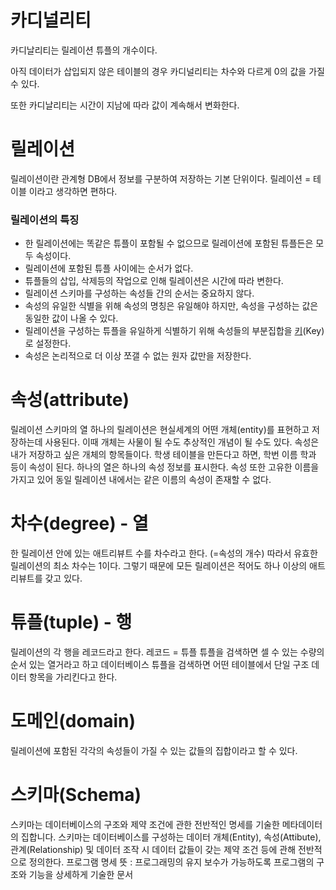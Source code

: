 # 카디널리티
카디날리티는 릴레이션 튜플의 개수이다.

아직 데이터가 삽입되지 않은 테이블의 경우 카디널리티는 차수와 다르게 0의 값을 가질 수 있다.

또한 카디날리티는 시간이 지남에 따라 값이 계속해서 변화한다.


# 릴레이션
릴레이션이란 관계형 DB에서 정보를 구분하여 저장하는 기본 단위이다. 
릴레이션 = 테이블 이라고 생각하면 편하다. 
### 릴레이션의 특징
 - 한 릴레이션에는 똑같은 튜플이 포함될 수 없으므로 릴레이션에 포함된 튜플든은 모두 속성이다. 
 -  릴레이션에 포함된 튜플 사이에는 순서가 없다.
-   튜플들의 삽입, 삭제등의 작업으로 인해 릴레이션은 시간에 따라 변한다.
-   릴레이션 스키마를 구성하는 속성들 간의 순서는 중요하지 않다.
-   속성의 유일한 식별을 위해 속성의 명칭은 유일해야 하지만, 속성을 구성하는 값은 동일한 값이 나올 수 있다.
-   릴레이션을 구성하는 튜플을 유일하게 식별하기 위해 속성들의 부분집합을 [키](http://wiki.hash.kr/index.php/%ED%82%A4 "키")(Key)로 설정한다.
-   속성은 논리적으로 더 이상 쪼갤 수 없는 원자 값만을 저장한다.


# 속성(attribute)
릴레이션 스키마의 열
하나의 릴레이션은 현실세계의 어떤 개체(entity)를 표현하고 저장하는데 사용된다. 이때 개체는 사물이 될 수도 추상적인 개념이 될 수도 있다.
속성은 내가 저장하고 싶은 개체의 항목들이다.
학생 테이블을 만든다고 하면, 학번 이름 학과 등이 속성이 된다.
하나의 열은 하나의 속성 정보를 표시한다.
속성 또한 고유한 이름을 가지고 있어 동일 릴레이션 내에서는 같은 이름의 속성이 존재할 수 없다.


# 차수(degree) - 열
한 릴레이션 안에 있는 애트리뷰트 수를 차수라고 한다. (=속성의 개수)
따라서 유효한 릴레이션의 최소 차수는 1이다.
그렇기 때문에 모든 릴레이션은 적어도 하나 이상의 애트리뷰트를 갖고 있다.

# 튜플(tuple) - 행
릴레이션의 각 행을 레코드라고 한다. 레코드 = 튜플
튜플을 검색하면 셀 수 있는 수량의 순서 있는 열거라고 하고
데이터베이스 튜플을 검색하면 어떤 테이블에서 단일 구조 데이터 항목을 가리킨다고 한다.

# 도메인(domain)
릴레이션에 포함된 각각의 속성들이 가질 수 있는 값들의 집합이라고 할 수 있다.

# 스키마(Schema)
스키마는 데이터베이스의 구조와 제약 조건에 관한 전반적인 명세를 기술한 메타데이터의 집합니다.
스키마는 데이터베이스를 구성하는 데이터 개체(Entity), 속성(Attibute), 관계(Relationship) 및
데이터 조작 시 데이터 값들이 갖는 제약 조건 등에 관해 전반적으로 정의한다.
프로그램 명세 뜻 : 프로그래밍의 유지 보수가 가능하도록 프로그램의 구조와 기능을 상세하게 기술한 문서
